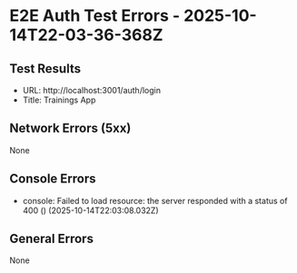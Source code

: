 # E2E Auth Test Errors - 2025-10-14T22-03-36-368Z

## Test Results
- URL: http://localhost:3001/auth/login
- Title: Trainings App

## Network Errors (5xx)
None

## Console Errors
- console: Failed to load resource: the server responded with a status of 400 () (2025-10-14T22:03:08.032Z)

## General Errors
None
